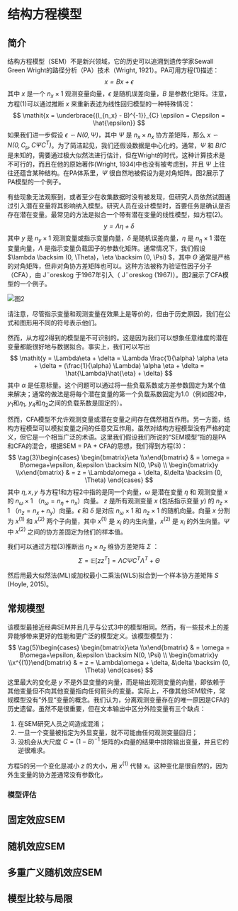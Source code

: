 # 结构方程模型

## 简介

结构方程模型（SEM）不是新兴领域，它的历史可以追溯到遗传学家Sewall Green Wright的路径分析（PA）技术（Wright, 1921）。PA可用方程(1)描述：
$$
\tag{1}\mathit{x = Bx + \epsilon}
$$
其中 $x$ 是一个 $n_x \times 1$ 观测变量向量，$\epsilon$ 是随机误差向量，$B$ 是参数化矩阵。注意，方程(1)可以通过推断 $x$ 来重新表述为线性回归模型的一种特殊情况：
$$
\mathit{x = \underbrace{(I_{n_x} - B)^{-1}}_{C} \epsilon = C\epsilon = \hat{\epsilon}}
$$
如果我们进一步假设 $\mathit{\epsilon \backsim N(0, \Psi) }$，其中 $\Psi$ 是 $n_x \times n_x$ 协方差矩阵，那么 $\mathit{x \backsim N(0, C_\mu, C \Psi C^T)}$。为了简洁起见，我们还假设数据是中心化的。通常，$\Psi$ 和 $B/C$ 是未知的，需要通过极大似然法进行估计，但在Wright的时代，这种计算技术是不可行的，而且在他的原始著作(Wright, 1934)中也没有被考虑到，并且 $\Psi$ 上往往还蕴含某种结构。在PA体系里，$\Psi$ 很自然地被假设为是对角矩阵。图2展示了PA模型的一个例子。

有些现象无法观察到，或者至少在收集数据时没有被发现，但研究人员依然试图通过引入潜在变量将其影响纳入模型。研究人员在设计模型时，首要任务是确认是否存在潜在变量。最常见的方法是拟合一个带有潜在变量的线性模型，如方程(2)。
$$
\tag{2}\mathit{y = \Lambda\eta + \delta}
$$
其中 $y$ 是 $n_y \times 1$ 观测变量或指示变量向量，$\delta$ 是随机误差向量，$\eta$ 是 $n_\eta \times 1$ 潜在变量向量，$\Lambda$ 是指示变量负载因子的参数化矩阵。通常情况下，我们假设 $\lambda \backsim (0, \Theta)，\eta \backsim (0, \Psi) $，其中 $\Theta$ 通常是严格的对角矩阵，但非对角协方差矩阵也可以。这种方法被称为验证性因子分子（CFA），由 J¨oreskog 于1967年引入（ J¨oreskog (1967)）。图2展示了CFA模型的一个例子。

![图2]()

请注意，尽管指示变量和观测变量在效果上是等价的，但由于历史原因，我们在公式和图形用不同的符号表示他们。

然而，从方程2得到的模型是不可识别的。这是因为我们可以想象任意维度的潜在变量都能很好地与数据拟合。事实上，我们可以写出
$$
\mathit{y = \Lambda\eta + \delta = \Lambda \frac{1}{\alpha} \alpha \eta + \delta = (\frac{1}{\alpha} \Lambda) \alpha \eta + \delta = \hat{\Lambda}\hat{\eta} + \delta} 
$$
其中 $\alpha$ 是任意标量。这个问题可以通过将一些负载系数或方差参数固定为某个值来解决；通常的做法是将每个潜在变量的第一个负载系数固定为1.0（例如图2中，$y_1$和$\eta_1$, $y_4$和$\eta_2$之间的负载系数是固定的）。

然而，CFA模型不允许观测变量或潜在变量之间存在偶然相互作用。另一方面，结构方程模型可以模拟变量之间的任意交互作用。虽然对结构方程模型没有严格的定义，但它是一个相当广泛的术语。这里我们假设我们所说的“SEM模型”指的是PA和CFA的混合，根据SEM = PA + CFA的思想，我们得到方程(3)：
$$
\tag{3}\begin{cases}
   \begin{bmatrix}\eta \\x\end{bmatrix} & = \omega = B\omega+\epsilon, &\epsilon \backsim N(0, \Psi)  \\
   \begin{bmatrix}y \\x\end{bmatrix} & = z = \Lambda\omega + \delta, &\delta \backsim (0, \Theta) 
\end{cases}
$$
其中 $\eta, x, y$ 与方程1和方程2中指的是同一个向量，$\omega$ 是潜在变量 $\eta$ 和 观测变量 $x$ 的 $n_\omega \times 1$ （$n_\omega = n_\eta + n_x$）向量。 $z$ 是所有观测变量 $x$ (包括指示变量 $y$) 的 $n_z \times 1$ （$n_z = n_x + n_y$）向量。$\epsilon$ 和 $\delta$ 是对应 $n_\omega \times 1$ 和 $n_z \times 1$ 的随机向量。向量 $x$ 分割为 $x^{(1)}$ 和 $x^{(2)}$ 两个子向量，其中 $x^{(1)}$ 是 $x_i$ 的内生向量，$x^{(2)}$ 是 $x_i$ 的外生向量。$\Psi$ 中 $x^{(2)}$ 之间的协方差固定为他们的样本值。

我们可以通过方程(3)推断出 $n_z \times n_z$ 维协方差矩阵 $\Sigma$  ：
$$
\tag{4}\Sigma = \mathbb{E}[zz^T] = \mathit{\Lambda C \Psi C^T \Lambda^T + \Theta}
$$


然后用最大似然法(ML)或加权最小二乘法(WLS)拟合到一个样本协方差矩阵 $S$ (Hoyle, 2015)。

## 常规模型

该模型最接近经典SEM并且几乎与公式3中的模型相同。然而，有一些技术上的差异能够带来更好的性能和更广泛的模型定义。该模型模型为：
$$
\tag{5}\begin{cases}
   \begin{bmatrix}\eta \\x\end{bmatrix} & = \omega = B\omega+\epsilon, &\epsilon \backsim N(0, \Psi)  \\
   \begin{bmatrix}y \\x^{(1)}\end{bmatrix} & = z = \Lambda\omega + \delta, &\delta \backsim (0, \Theta) 
\end{cases}
$$
这里最大的变化是 $y$ 不是外显变量的向量，而是输出观测变量的向量，即依赖于其他变量但不向其他变量指向任何箭头的变量。实际上，不像其他SEM软件，常规模型没有”外显“变量的概念。我们认为，分离观测变量存在的唯一原因是CFA的历史遗留。虽然不是很重要，但在文本输出中区分外险变量有三个缺点：

1. 在SEM研究人员之间造成混淆；
2. 一旦一个变量被指定为外显变量，就不可能由任何观测变量回归；
3. 没机会从大尺度 $C = (1-B)^{-1}$ 矩阵的x向量的结果中排除输出变量，并且它的逆很难求。

方程5的另一个变化是减小 $z$ 的大小，用 $x^{(1)}$ 代替 $x$。这种变化是很自然的，因为外生变量的协方差通常没有参数化，

### 模型评估



## 固定效应SEM



## 随机效应SEM



## 多重广义随机效应SEM



## 模型比较与局限

